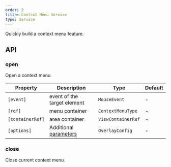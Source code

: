```yaml
---
order: 3
title: Context Menu Service
type: Service
---
```


Quickly build a context menu feature.

## API

### open

Open a context menu.

| Property         | Description                 | Type               | Default |
| ---------------- | --------------------------- | ------------------ | ------- |
| `[event]`        | event of the target element | `MouseEvent`       | -       |
| `[ref]`          | menu container              | `ContextMenuType`  | -       |
| `[containerRef]` | area container              | `ViewContainerRef` | -       |
| `[options]`      | Additional [parameters](https://material.angular.io/cdk/overlay/api#OverlayConfig)   | `OverlayConfig`    | -       |

### close

Close current context menu.
